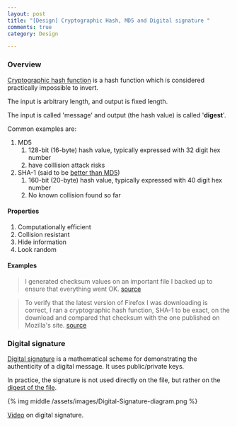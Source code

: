 ```yaml
---
layout: post
title: "[Design] Cryptographic Hash, MD5 and Digital signature "
comments: true
category: Design

---
```


### Overview

[Cryptographic hash function](http://en.wikipedia.org/wiki/Cryptographic_hash_function) is a hash function which is considered practically impossible to invert. 

The input is arbitrary length, and output is fixed length. 

The input is called 'message' and output (the hash value) is called '__digest__'. 

Common examples are:

1. MD5
    1. 128-bit (16-byte) hash value, typically expressed with 32 digit hex number
    1. have colllision attack risks
1. SHA-1 (said to be [better than MD5](http://security.stackexchange.com/questions/19705/is-sha1-better-than-md5-only-because-it-generates-a-hash-of-160-bits))
    1. 160-bit (20-byte) hash value, typically expressed with 40 digit hex number
    1. No known collision found so far

#### Properties

1. Computationally efficient
1. Collision resistant
1. Hide information
1. Look random

#### Examples

> I generated checksum values on an important file I backed up to ensure that everything went OK. [source](http://pcsupport.about.com/od/termsm/g/md5.htm)

> To verify that the latest version of Firefox I was downloading is correct, I ran a cryptographic hash function, SHA-1 to be exact, on the download and compared that checksum with the one published on Mozilla's site. [source](http://pcsupport.about.com/od/termsc/g/cryptographic-hash-function.htm)

### Digital signature

[Digital signature](http://en.wikipedia.org/wiki/Digital_signature) is a mathematical scheme for demonstrating the authenticity of a digital message. It uses public/private keys.

In practice, the signature is not used directly on the file, but rather on the [digest of the file](http://en.wikipedia.org/wiki/Digital_signature#How_they_work). 

{% img middle /assets/images/Digital-Signature-diagram.png %}

[Video](https://www.khanacademy.org/economics-finance-domain/core-finance/money-and-banking/bitcoin/v/bitcoin-digital-signatures) on digital signature. 
